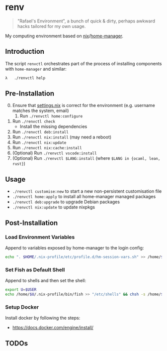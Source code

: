 # renv

> "Rafael's Environment", a bunch of quick & dirty, perhaps awkward hacks tailored for my own usage.

My computing environment based on [nix](https://github.com/NixOS/nix)/[home-manager](https://github.com/nix-community/home-manager).

## Introduction

The script `renvctl` orchestrates part of the process of installing components with `home-manager` and similar:

```sh
λ   ./renvctl help
```

## Pre-Installation

0. Ensure that [settings.nix](./nixpkgs/settings.nix) is correct for the environment (e.g. username matches the system, email)
   1. Run `./renvctl home:configure`
1. Run `./renvctl check`
   - Install the missing dependencies
2. Run `./renvctl deb:install`
3. Run `./renvctl nix:install` (may need a reboot)
4. Run `./renvctl nix:update`
5. Run `./renvctl nix:cache:install`
6. (Optional) Run `./renvctl vscode:install`
7. (Optional) Run `./renvctl $LANG:install` (where `$LANG in {ocaml, lean, rust}`)

## Usage

- `./renvctl customise:new` to start a new non-persistent customisation file
- `./renvctl home:apply` to install all home-manager managed packages
- `./renvctl deb:upgrade` to upgrade Debian packages
- `./renvctl nix:update` to update nixpkgs

## Post-Installation

### Load Environment Variables

Append to variables exposed by home-manager to the login config:

```bash
echo ". $HOME/.nix-profile/etc/profile.d/hm-session-vars.sh" >> /home/$USER/.profile
```

### Set Fish as Default Shell

Append to shells and then set the shell:

```bash
export U=$USER
echo /home/$U/.nix-profile/bin/fish >> "/etc/shells" && chsh -s /home/$U/.nix-profile/bin/fish $U
```

### Setup Docker

Install docker by following the steps:

- <https://docs.docker.com/engine/install/>

## TODOs
